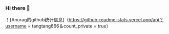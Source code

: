 ### Hi there 👋
！[Anurag的github统计信息]（https://github-readme-stats.vercel.app/api？username = tangtang666＆count_private = true）

<!--
**tangtang666/tangtang666** is a ✨ _special_ ✨ repository because its `README.md` (this file) appears on your GitHub profile.

Here are some ideas to get you started:

- 🔭 I’m currently working on ...
- 🌱 I’m currently learning ...
- 👯 I’m looking to collaborate on ...
- 🤔 I’m looking for help with ...
- 💬 Ask me about ...
- 📫 How to reach me: ...
- 😄 Pronouns: ...
- ⚡ Fun fact: ...
-->
